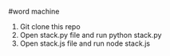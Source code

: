 #word machine
1. Git clone this repo
2. Open stack.py file and run python stack.py
3. Open stack.js file and run  node stack.js